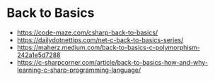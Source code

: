 # Back to Basics

+ https://code-maze.com/csharp-back-to-basics/
+ https://dailydotnettips.com/net-c-back-to-basics-series/
+ https://maherz.medium.com/back-to-basics-c-polymorphism-242a1e5d7288
+ https://c-sharpcorner.com/article/back-to-basics-how-and-why-learning-c-sharp-programming-language/
